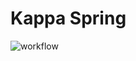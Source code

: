 # Kappa Spring

![workflow](https://github.com/flowacademyhu/kappa-spring/actions/workflows/main.yml/badge.svg)
